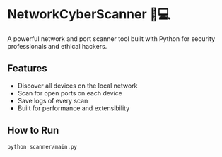 # NetworkCyberScanner 🔎💻
A powerful network and port scanner tool built with Python for security professionals and ethical hackers.

## Features
- Discover all devices on the local network
- Scan for open ports on each device
- Save logs of every scan
- Built for performance and extensibility

## How to Run
```bash
python scanner/main.py
